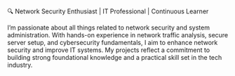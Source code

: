 🔍 Network Security Enthusiast | IT Professional | Continuous Learner

I’m passionate about all things related to network security and system administration. With hands-on experience in network traffic analysis, secure server setup, and cybersecurity fundamentals, I aim to enhance network security and improve IT systems. My projects reflect a commitment to building strong foundational knowledge and a practical skill set in the tech industry.


<!---
lunar9k/lunar9k is a ✨ special ✨ repository because its `README.md` (this file) appears on your GitHub profile.
You can click the Preview link to take a look at your changes.
--->
